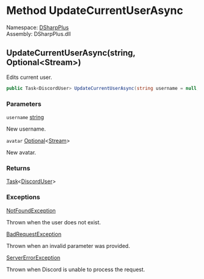 # Method UpdateCurrentUserAsync

Namespace: [DSharpPlus](DSharpPlus.md)  
Assembly: DSharpPlus.dll

## <a id="DSharpPlus_DiscordClient_UpdateCurrentUserAsync_System_String_DSharpPlus_Entities_Optional_System_IO_Stream__"></a>UpdateCurrentUserAsync\(string, Optional<Stream\>\)

Edits current user.

```csharp
public Task<DiscordUser> UpdateCurrentUserAsync(string username = null, Optional<Stream> avatar = default)
```

### Parameters

`username` [string](https://learn.microsoft.com/dotnet/api/system.string)

New username.

`avatar` [Optional](DSharpPlus.Entities.Optional\-1.md)<[Stream](https://learn.microsoft.com/dotnet/api/system.io.stream)\>

New avatar.

### Returns

[Task](https://learn.microsoft.com/dotnet/api/system.threading.tasks.task\-1)<[DiscordUser](DSharpPlus.Entities.DiscordUser.md)\>

### Exceptions

[NotFoundException](DSharpPlus.Exceptions.NotFoundException.md)

Thrown when the user does not exist.

[BadRequestException](DSharpPlus.Exceptions.BadRequestException.md)

Thrown when an invalid parameter was provided.

[ServerErrorException](DSharpPlus.Exceptions.ServerErrorException.md)

Thrown when Discord is unable to process the request.

